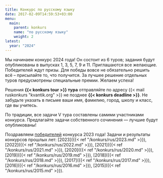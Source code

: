 ```yaml
---
title: Конкурс по русскому языку
date: 2017-02-09T14:59:53+03:00
menu:
  main:
    parent: konkurs
    name: "по русскому языку"
    weight: 2
latest: 
  year: "2024"
---
```


Мы начинаем конкурс 2024 года! Он состоит из 6 туров; задания будут опубликованы в выпусках 1, 3, 5, 7, 9 и 11. Приглашаются все желающие. Победителей ждут призы.
Для победы вовсе не обязательно решить всё – присылайте то, что получится. За лучшее решение отдельных туров предусмотрены специальные премии. Желаем успеха!

Решения **{{< konkurs tour >}} тура** отправляйте по адресу {{< mail ruskonkurs "kvantik.org" >}} не позднее **{{< konkurs deadline >}}**.
Не забудьте указать в письме ваши имя, фамилию, город, школу и класс, где вы учитесь.

По традиции, все задачи V тура составлены самими участниками конкурса. Предлагайте задачи собственного сочинения — лучшие будут опубликованы!

Поздравляем [победителей](winners/2023.pdf) конкурса 2023 года!
Задачи и результаты конкурсов прошлых лет: 
[2023]({{< ref "/konkurs/rus/2023.md" >}}),
[2022]({{< ref "/konkurs/rus/2022.md" >}}),
[2021]({{< ref "/konkurs/rus/2021.md" >}}),
[2020]({{< ref "/konkurs/rus/2020.md" >}}),
[2019]({{< ref "/konkurs/rus/2019.md" >}}),
[2018]({{< ref "/konkurs/rus/2018.md" >}}),
[2017]({{< ref "/konkurs/rus/2017.md" >}}),
[2016]({{< ref "/konkurs/rus/2016.md" >}}),
[2015]({{< ref "/konkurs/rus/2015.md" >}}).







